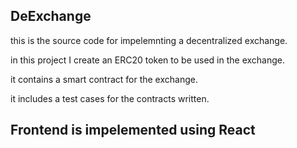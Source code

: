 ## DeExchange

this is the source code for impelemnting a decentralized exchange.

in this project I create an ERC20 token to be used in the exchange.

it contains a smart contract for the exchange.

it includes a test cases for the contracts written.


## Frontend is impelemented using React
